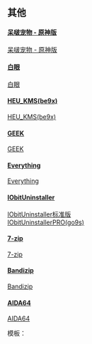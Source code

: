 ## 其他
#### [呆啵宠物 - 原神版](https://github.com/ChaozhongLiu/DyberPet_GenshinImpact)

[呆啵宠物 - 原神版](https://github.com/ChaozhongLiu/DyberPet_GenshinImpact)

#### [白眼](https://epcdiy.org/)

[白眼](https://epcdiy.org/)

#### [HEU_KMS(be9x)](https://cloud.189.cn/web/share?code=qYnmMfn6v6re)

[HEU_KMS(be9x)](https://cloud.189.cn/web/share?code=qYnmMfn6v6re)

#### [GEEK](https://geekuninstaller.com/)

[GEEK](https://geekuninstaller.com/)

#### [Everything](https://www.voidtools.com/zh-cn/)

[Everything](https://www.voidtools.com/zh-cn/)

#### [IObitUninstaller](https://advanced-uninstaller.en.softonic.com/)

[IObitUninstaller标准版](https://advanced-uninstaller.en.softonic.com/)<br>
[IObitUninstallerPRO(go9s)](https://cloud.189.cn/web/share?code=nI3UbujumaUz)

#### [7-zip](https://7-zip.org/)

[7-zip](https://7-zip.org/)

#### [Bandizip](http://cn.bandisoft.com/bandizip/)

[Bandizip](http://cn.bandisoft.com/bandizip/)

#### [AIDA64](https://www.aida64.com/downloads)

[AIDA64](https://www.aida64.com/downloads)



模板：<br>
#### []()

[]()
